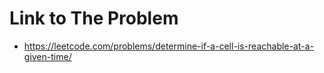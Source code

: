 # Link to The Problem
- https://leetcode.com/problems/determine-if-a-cell-is-reachable-at-a-given-time/